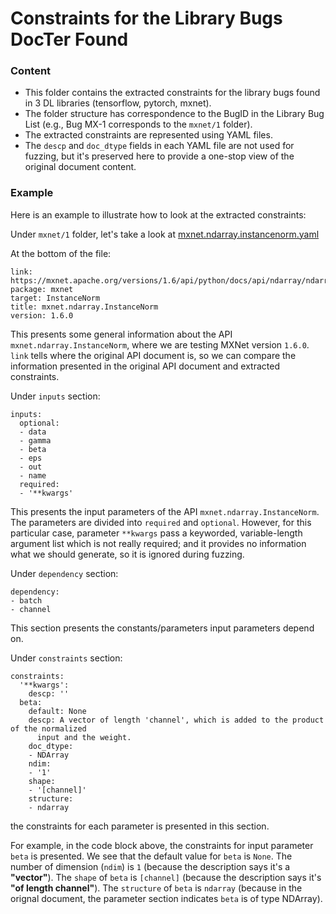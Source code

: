# Constraints for the Library Bugs DocTer Found
### Content
* This folder contains the extracted constraints for the library bugs found in 3 DL libraries (tensorflow, pytorch, mxnet).
* The folder structure has correspondence to the BugID in the Library Bug List (e.g., Bug MX-1 corresponds to the `mxnet/1` folder).
* The extracted constraints are represented using YAML files.
* The `descp` and `doc_dtype` fields in each YAML file are not used for fuzzing,
  but it's preserved here to provide a one-stop view of the original document content.

### Example
Here is an example to illustrate how to look at the extracted constraints:

Under `mxnet/1` folder, let's take a look at [mxnet.ndarray.instancenorm.yaml](https://github.com/icse-submit/materials/blob/master/constraints/mxnet/1/mxnet.ndarray.instancenorm.yaml)

At the bottom of the file:
```
link: https://mxnet.apache.org/versions/1.6/api/python/docs/api/ndarray/ndarray.html#mxnet.ndarray.InstanceNorm
package: mxnet
target: InstanceNorm
title: mxnet.ndarray.InstanceNorm
version: 1.6.0
```
This presents some general information about the API `mxnet.ndarray.InstanceNorm`, where we are testing MXNet version `1.6.0`.
`link` tells where the original API document is, so we can compare the information presented in the original API document and extracted constraints.

Under `inputs` section:
```
inputs:
  optional:
  - data
  - gamma
  - beta
  - eps
  - out
  - name
  required:
  - '**kwargs'
```
This presents the input parameters of the API `mxnet.ndarray.InstanceNorm`.
The parameters are divided into `required` and `optional`.
However, for this particular case, parameter `**kwargs` pass a keyworded, variable-length argument list which is not really required;
and it provides no information what we should generate, so it is ignored during fuzzing.

Under `dependency` section:
```
dependency:
- batch
- channel
```
This section presents the constants/parameters input parameters depend on.
  
Under `constraints` section:
```
constraints:
  '**kwargs':
    descp: ''
  beta:
    default: None
    descp: A vector of length 'channel', which is added to the product of the normalized
      input and the weight.
    doc_dtype:
    - NDArray
    ndim:
    - '1'
    shape:
    - '[channel]'
    structure:
    - ndarray
```
the constraints for each parameter is presented in this section.

For example, in the code block above, the constraints for input parameter `beta` is presented.
We see that the default value for `beta` is `None`.
The number of dimension (`ndim`) is `1` (because the description says it's a **"vector"**).
The `shape` of `beta` is `[channel]` (because the description says it's **"of length channel"**).
The `structure` of `beta` is `ndarray` (because in the orignal document, the parameter section indicates `beta` is of type NDArray).
